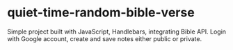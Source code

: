 # quiet-time-random-bible-verse
Simple project built with JavaScript, Handlebars, integrating Bible API.
Login with Google account, create and save notes either public or private.
